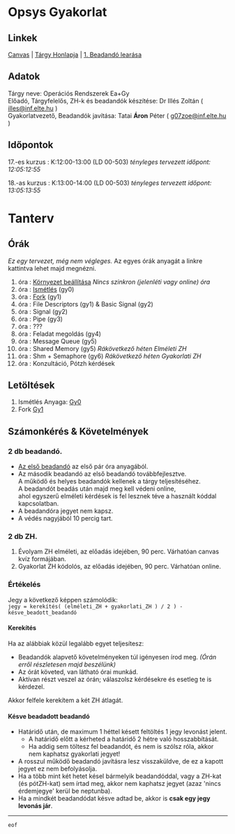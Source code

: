 # Opsys Gyakorlat

## Linkek

[Canvas](https://canvas.elte.hu/courses/35103) |
[Tárgy Honlapja](https://opsys.inf.elte.hu/) |
[1. Beadandó learása](bead.md)

## Adatok

Tárgy neve: Operációs Rendszerek Ea+Gy  
Előadó, Tárgyfelelős, ZH-k és beadandók készítése: Dr Illés Zoltán ( illes@inf.elte.hu ) \
Gyakorlatvezető, Beadandók javítása: Tatai __Áron__ Péter ( g07zoe@inf.elte.hu )

## Időpontok

17.-es kurzus : K:12:00-13:00 (LD 00-503)  _tényleges tervezett időpont: 12:05:12:55_

18.-as kurzus : K:13:00-14:00 (LD 00-503)  _tényleges tervezett időpont: 13:05:13:55_

# Tanterv

## Órák

*Ez egy tervezet, még nem végleges.*
Az egyes órák anyagát a linkre kattintva lehet majd megnézni.

1. óra : [Környezet beállítása](prep.md) _Nincs szinkron (jelenléti vagy online) óra_
2. óra : [Ismétlés](gy0.md) (gy0)
3. óra : [Fork](gy1.md) (gy1)
4. óra : File Descriptors (gy1) & Basic Signal (gy2)
5. óra : Signal (gy2)
6. óra : Pipe (gy3)
7. óra : ???
8. óra : Feladat megoldás (gy4)
9. óra : Message Queue (gy5)
10. óra : Shared Memory (gy5) _Rákövetkező héten Elméleti ZH_
11. óra : Shm + Semaphore (gy6) _Rákövetkező héten Gyakorlati ZH_
12. óra : Konzultáció, Pótzh kérdések

## Letöltések

1. Ismétlés
   Anyaga: [Gy0](https://github.com/rontap/elteik-web/raw/main/teaching/opsys/materials/gy0-revision/gy0-opsys.zip)
2. Fork [Gy1](https://github.com/rontap/elteik-web/raw/main/teaching/opsys/materials/gy1/gy1-opsys.zip)

## Számonkérés & Követelmények

### 2 db beadandó.

- [Az első beadandó](bead.md) az első pár óra anyagából.
- Az második beadandó az első beadandó továbbfejlesztve.   
  A működő és helyes beadandók kellenek a tárgy teljesítéséhez.  
  A beadandót beadás után majd meg kell védeni online,  
  ahol egyszerű elméleti kérdések is fel lesznek téve a
  használt kóddal kapcsolatban.
- A beadandóra jegyet nem kapsz.
- A védés nagyjából 10 percig tart.

### 2 db ZH.

1. Évolyam ZH elméleti, az előadás idejében, 90 perc. Várhatóan canvas kvíz formájában.
2. Gyakorlat ZH kódolós, az előadás idejében, 90 perc. Várhatóan online.

### Értékelés

Jegy a következő képpen számolódik:  
`jegy = kerekítés( (elméleti_ZH + gyakorlati_ZH ) / 2 ) - késve_beadott_beadandó`

#### Kerekítés

Ha az alábbiak közül legalább egyet teljesítesz:

- Beadandók alapvető követelményeken túl igényesen írod meg. _(Órán erről részletesen majd beszélünk)_
- Az órát követed, van látható órai munkád.
- Aktívan részt veszel az órán; válaszolsz kérdésekre és esetleg te is kérdezel.

Akkor felfele kerekítem a két ZH átlagát.

#### Késve beadadott beadandó

- Határidő után, de maximum 1 héttel késett feltöltés 1 jegy levonást jelent.
    - A határidő előtt a kérheted a határidő 2 hétre való hosszabbítását.
    - Ha addig sem töltesz fel beadandót, és nem is szólsz róla, akkor nem kaphatsz gyakorlati jegyet!
- A rosszul működő beadandó javításra lesz visszaküldve, de ez a kapott jegyet ez nem
  befolyásolja.
- Ha a több mint két hetet késel bármelyik beadandóddal, vagy a ZH-kat (és pótZH-kat) sem írtad meg, akkor nem
  kaphatsz jegyet (azaz 'nincs érdemjegye' kerül be neptunba).
- Ha a mindkét beadandódat késve adtad be, akkor is **csak egy jegy levonás jár**.

---
`eof`